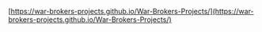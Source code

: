 [https://war-brokers-projects.github.io/War-Brokers-Projects/](https://war-brokers-projects.github.io/War-Brokers-Projects/)

